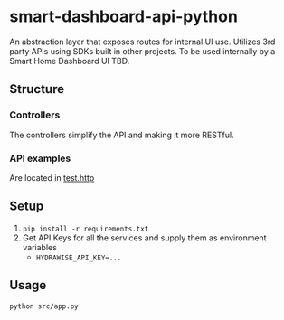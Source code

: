 # smart-dashboard-api-python
An abstraction layer that exposes routes for internal UI use.
Utilizes 3rd party APIs using SDKs built in other projects.
To be used internally by a Smart Home Dashboard UI TBD.

## Structure
### Controllers
The controllers simplify the API and making it more RESTful.
### API examples
Are located in [test.http](tests/test.http)

## Setup
1. `pip install -r requirements.txt`
2. Get API Keys for all the services and supply them as environment variables
   - `HYDRAWISE_API_KEY=...` 

## Usage
`python src/app.py`